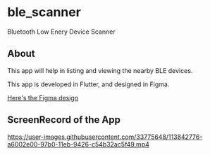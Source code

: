 # ble_scanner

Bluetooth Low Enery Device Scanner

## About

This app will help in listing and viewing the nearby BLE devices.

This app is developed in Flutter, and designed in Figma.

[Here's the Figma design](https://www.figma.com/file/d1eo1fajPdTa9sRke4oJsk/BLE-Scanner?node-id=0%3A1)

## ScreenRecord of the App

https://user-images.githubusercontent.com/33775648/113842776-a6002e00-97b0-11eb-9426-c54b32ac5f49.mp4
